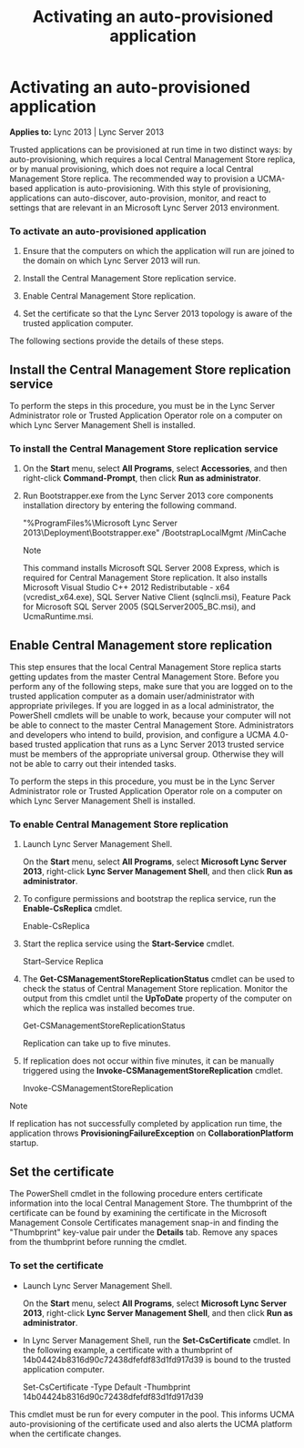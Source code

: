 ﻿---
title: Activating an auto-provisioned application
TOCTitle: Activating an auto-provisioned application
ms:assetid: 0f3a7547-8118-4b14-b88b-c8f4b5e5f99d
ms:mtpsurl: https://msdn.microsoft.com/library/Dn466123(v=office.15)
ms:contentKeyID: 57103416
ms.date: 07/25/2014
mtps_version: v=office.15
---

# Activating an auto-provisioned application


**Applies to:** Lync 2013 | Lync Server 2013

 

Trusted applications can be provisioned at run time in two distinct ways: by auto-provisioning, which requires a local Central Management Store replica, or by manual provisioning, which does not require a local Central Management Store replica. The recommended way to provision a UCMA-based application is auto-provisioning. With this style of provisioning, applications can auto-discover, auto-provision, monitor, and react to settings that are relevant in an Microsoft Lync Server 2013 environment.

### To activate an auto-provisioned application

1.  Ensure that the computers on which the application will run are joined to the domain on which Lync Server 2013 will run.

2.  Install the Central Management Store replication service.

3.  Enable Central Management Store replication.

4.  Set the certificate so that the Lync Server 2013 topology is aware of the trusted application computer.

The following sections provide the details of these steps.

## Install the Central Management Store replication service

To perform the steps in this procedure, you must be in the Lync Server Administrator role or Trusted Application Operator role on a computer on which Lync Server Management Shell is installed.

### To install the Central Management Store replication service

1.  On the **Start** menu, select **All Programs**, select **Accessories**, and then right-click **Command-Prompt**, then click **Run as administrator**.

2.  Run Bootstrapper.exe from the Lync Server 2013 core components installation directory by entering the following command.
    
    "%ProgramFiles%\\Microsoft Lync Server 2013\\Deployment\\Bootstrapper.exe" /BootstrapLocalMgmt /MinCache
    

    > [!NOTE]
    > <P>This command installs Microsoft SQL Server 2008 Express, which is required for Central Management Store replication. It also installs Microsoft Visual Studio C++ 2012 Redistributable - x64 (vcredist_x64.exe), SQL Server Native Client (sqlncli.msi), Feature Pack for Microsoft SQL Server 2005 (SQLServer2005_BC.msi), and UcmaRuntime.msi.</P>



## Enable Central Management store replication

This step ensures that the local Central Management Store replica starts getting updates from the master Central Management Store. Before you perform any of the following steps, make sure that you are logged on to the trusted application computer as a domain user/administrator with appropriate privileges. If you are logged in as a local administrator, the PowerShell cmdlets will be unable to work, because your computer will not be able to connect to the master Central Management Store. Administrators and developers who intend to build, provision, and configure a UCMA 4.0-based trusted application that runs as a Lync Server 2013 trusted service must be members of the appropriate universal group. Otherwise they will not be able to carry out their intended tasks.

To perform the steps in this procedure, you must be in the Lync Server Administrator role or Trusted Application Operator role on a computer on which Lync Server Management Shell is installed.

### To enable Central Management Store replication

1.  Launch Lync Server Management Shell.
    
    On the **Start** menu, select **All Programs**, select **Microsoft Lync Server 2013**, right-click **Lync Server Management Shell**, and then click **Run as administrator**.

2.  To configure permissions and bootstrap the replica service, run the **Enable-CsReplica** cmdlet.
    
    Enable-CsReplica

3.  Start the replica service using the **Start-Service** cmdlet.
    
    Start–Service Replica

4.  The **Get-CSManagementStoreReplicationStatus** cmdlet can be used to check the status of Central Management Store replication. Monitor the output from this cmdlet until the **UpToDate** property of the computer on which the replica was installed becomes true.
    
    Get-CSManagementStoreReplicationStatus
    
    Replication can take up to five minutes.

5.  If replication does not occur within five minutes, it can be manually triggered using the **Invoke-CSManagementStoreReplication** cmdlet.
    
    Invoke-CSManagementStoreReplication


> [!NOTE]
> <P>If replication has not successfully completed by application run time, the application throws <STRONG>ProvisioningFailureException</STRONG> on <STRONG>CollaborationPlatform</STRONG> startup.</P>



## Set the certificate

The PowerShell cmdlet in the following procedure enters certificate information into the local Central Management Store. The thumbprint of the certificate can be found by examining the certificate in the Microsoft Management Console Certificates management snap-in and finding the "Thumbprint" key-value pair under the **Details** tab. Remove any spaces from the thumbprint before running the cmdlet.

### To set the certificate

  - Launch Lync Server Management Shell.
    
    On the **Start** menu, select **All Programs**, select **Microsoft Lync Server 2013**, right-click **Lync Server Management Shell**, and then click **Run as administrator**.

  - In Lync Server Management Shell, run the **Set-CsCertificate** cmdlet. In the following example, a certificate with a thumbprint of 14b04424b8316d90c72438dfefdf83d1fd917d39 is bound to the trusted application computer.
    
    Set-CsCertificate -Type Default -Thumbprint 14b04424b8316d90c72438dfefdf83d1fd917d39

This cmdlet must be run for every computer in the pool. This informs UCMA auto-provisioning of the certificate used and also alerts the UCMA platform when the certificate changes.

